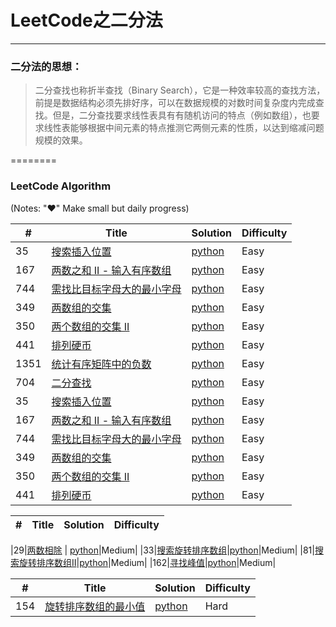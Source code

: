 # LeetCode之二分法

---

### 二分法的思想：
>二分查找也称折半查找（Binary Search），它是一种效率较高的查找方法，前提是数据结构必须先排好序，可以在数据规模的对数时间复杂度内完成查找。但是，二分查找要求线性表具有有随机访问的特点（例如数组），也要求线性表能够根据中间元素的特点推测它两侧元素的性质，以达到缩减问题规模的效果。

========

### LeetCode Algorithm

(Notes: "&hearts;" Make small but daily progress)


| # | Title | Solution | Difficulty |
|---| ----- | -------- | ---------- |
|35|[搜索插入位置](https://leetcode-cn.com/problems/search-insert-position/) | [python](../../daily/35_2020-03-21.md)|Easy|
|167|[两数之和 II - 输入有序数组](https://leetcode-cn.com/problems/two-sum-ii-input-array-is-sorted/) | [python](../../daily/167_2020-03-25.md)|Easy|
|744|[需找比目标字母大的最小字母](https://leetcode-cn.com/problems/find-smallest-letter-greater-than-target/)|[python](../../daily/744_2020-03-30.md)|Easy|
|349|[两数组的交集](https://leetcode-cn.com/problems/intersection-of-two-arrays/)|[python](../../daily/349_2020-03-31.md)|Easy|
|350|[两个数组的交集 II](https://leetcode-cn.com/problems/intersection-of-two-arrays-ii/)|[python](../../daily/350_2020-04-03.md)|Easy|
|441|[排列硬币](https://leetcode-cn.com/problems/arranging-coins/)|[python](../../daily/441_2020-04-05.md)|Easy|
|1351|[统计有序矩阵中的负数](https://leetcode-cn.com/problems/count-negative-numbers-in-a-sorted-matrix/)|[python](./daily/1351_2020-05-08.md)|Easy|
|704|[二分查找](https://leetcode-cn.com/problems/binary-search/)|[python](./daily/704_2020-05-08.md)|Easy|
|35|[搜索插入位置](https://leetcode-cn.com/problems/search-insert-position/) | [python](../../daily/35_2020-03-21.md)|Easy|
|167|[两数之和 II - 输入有序数组](https://leetcode-cn.com/problems/two-sum-ii-input-array-is-sorted/) | [python](../../daily/167_2020-03-25.md)|Easy|
|744|[需找比目标字母大的最小字母](https://leetcode-cn.com/problems/find-smallest-letter-greater-than-target/)|[python](../../daily/744_2020-03-30.md)|Easy|
|349|[两数组的交集](https://leetcode-cn.com/problems/intersection-of-two-arrays/)|[python](../../daily/349_2020-03-31.md)|Easy|
|350|[两个数组的交集 II](https://leetcode-cn.com/problems/intersection-of-two-arrays-ii/)|[python](../../daily/350_2020-04-03.md)|Easy|
|441|[排列硬币](https://leetcode-cn.com/problems/arranging-coins/)|[python](../../daily/441_2020-04-05.md)|Easy|


| # | Title | Solution | Difficulty |
|---| ----- | -------- | ---------- |

|29|[两数相除](https://leetcode-cn.com/problems/divide-two-integers/) | [python](../../daily/29_2020-03-26.md)|Medium|
|33|[搜索旋转排序数组](https://leetcode-cn.com/problems/search-in-rotated-sorted-array/)|[python](../../daily/33_2020-04-06.md)|Medium|
|81|[搜索旋转排序数组II](https://leetcode-cn.com/problems/search-in-rotated-sorted-array-ii/)|[python](../../daily/81_2020-04-07.md)|Medium|
|162|[寻找峰值](https://leetcode-cn.com/problems/find-peak-element/)|[python](../../daily/162_2020-05-11.md)|Medium|
 


| # | Title | Solution | Difficulty |
|---| ----- | -------- | ---------- |
|154|[旋转排序数组的最小值](https://leetcode-cn.com/problems/search-in-rotated-sorted-array-ii/)|[python](../../daily/81_2020-04-07.md)|Hard|

